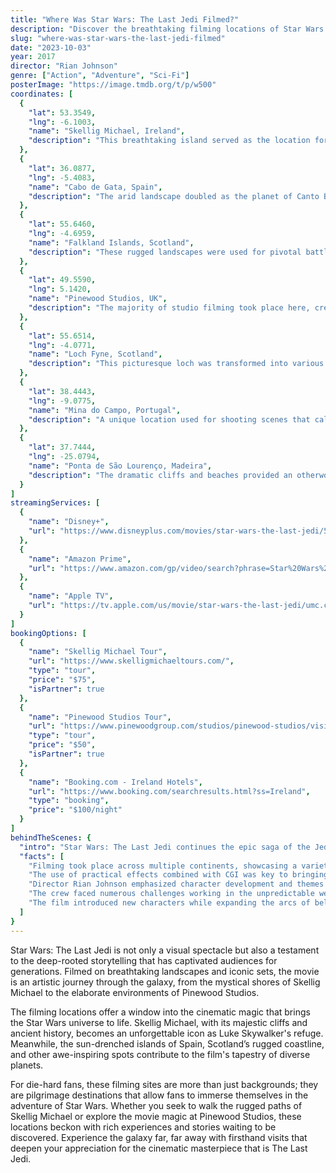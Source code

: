 ```yaml
---
title: "Where Was Star Wars: The Last Jedi Filmed?"
description: "Discover the breathtaking filming locations of Star Wars: The Last Jedi, where iconic scenes were brought to life across stunning landscapes and historic sites."
slug: "where-was-star-wars-the-last-jedi-filmed"
date: "2023-10-03"
year: 2017
director: "Rian Johnson"
genre: ["Action", "Adventure", "Sci-Fi"]
posterImage: "https://image.tmdb.org/t/p/w500"
coordinates: [
  { 
    "lat": 53.3549, 
    "lng": -6.1003, 
    "name": "Skellig Michael, Ireland", 
    "description": "This breathtaking island served as the location for Luke Skywalker's hideaway, featuring stunning cliffs and ancient monasteries."
  },
  { 
    "lat": 36.0877, 
    "lng": -5.4083, 
    "name": "Cabo de Gata, Spain", 
    "description": "The arid landscape doubled as the planet of Canto Bight, showcasing stark contrasts in scenery."
  },
  { 
    "lat": 55.6460, 
    "lng": -4.6959, 
    "name": "Falkland Islands, Scotland", 
    "description": "These rugged landscapes were used for pivotal battle scenes, emphasizing the harsh beauty of the galaxy."
  },
  { 
    "lat": 49.5590, 
    "lng": 5.1420, 
    "name": "Pinewood Studios, UK", 
    "description": "The majority of studio filming took place here, creating intricate sets for both Resistance and First Order characters."
  },
  { 
    "lat": 55.6514, 
    "lng": -4.0771, 
    "name": "Loch Fyne, Scotland", 
    "description": "This picturesque loch was transformed into various alien landscapes, showcasing breathtaking natural beauty."
  },
  { 
    "lat": 38.4443, 
    "lng": -9.0775, 
    "name": "Mina do Campo, Portugal", 
    "description": "A unique location used for shooting scenes that called for diverse environmental settings."
  },
  { 
    "lat": 37.7444, 
    "lng": -25.0794, 
    "name": "Ponta de São Lourenço, Madeira", 
    "description": "The dramatic cliffs and beaches provided an otherworldly backdrop for key scenes in the film."
  }
]
streamingServices: [
  {
    "name": "Disney+",
    "url": "https://www.disneyplus.com/movies/star-wars-the-last-jedi/5b243493-05c4-48c8-bba7-9074a8e16dbe"
  },
  {
    "name": "Amazon Prime",
    "url": "https://www.amazon.com/gp/video/search?phrase=Star%20Wars%20The%20Last%20Jedi"
  },
  {
    "name": "Apple TV",
    "url": "https://tv.apple.com/us/movie/star-wars-the-last-jedi/umc.cmc.1s5r3e93ty5j52w9hi4zj1z6"
  }
]
bookingOptions: [
  {
    "name": "Skellig Michael Tour",
    "url": "https://www.skelligmichaeltours.com/",
    "type": "tour",
    "price": "$75",
    "isPartner": true
  },
  {
    "name": "Pinewood Studios Tour",
    "url": "https://www.pinewoodgroup.com/studios/pinewood-studios/visit-us/",
    "type": "tour",
    "price": "$50",
    "isPartner": true
  },
  {
    "name": "Booking.com - Ireland Hotels",
    "url": "https://www.booking.com/searchresults.html?ss=Ireland",
    "type": "booking",
    "price": "$100/night"
  }
]
behindTheScenes: {
  "intro": "Star Wars: The Last Jedi continues the epic saga of the Jedi and the Resistance. Its filming involved capturing stunning visuals across various locations, from the dramatic cliffs of Ireland to the studio sets crafted at Pinewood Studios. The film showcases the grandeur of the Star Wars universe and the emotional turmoil faced by its timeless characters.",
  "facts": [
    "Filming took place across multiple continents, showcasing a variety of stunning landscapes and settings.",
    "The use of practical effects combined with CGI was key to bringing the awe-inspiring visuals to life.",
    "Director Rian Johnson emphasized character development and themes of hope and failure throughout the film.",
    "The crew faced numerous challenges working in the unpredictable weather conditions of Skellig Michael.",
    "The film introduced new characters while expanding the arcs of beloved heroes, further enriching the lore of Star Wars."
  ]
}
---
```


<StarWarsTheLastJediGuide />

Star Wars: The Last Jedi is not only a visual spectacle but also a testament to the deep-rooted storytelling that has captivated audiences for generations. Filmed on breathtaking landscapes and iconic sets, the movie is an artistic journey through the galaxy, from the mystical shores of Skellig Michael to the elaborate environments of Pinewood Studios.

The filming locations offer a window into the cinematic magic that brings the Star Wars universe to life. Skellig Michael, with its majestic cliffs and ancient history, becomes an unforgettable icon as Luke Skywalker's refuge. Meanwhile, the sun-drenched islands of Spain, Scotland’s rugged coastline, and other awe-inspiring spots contribute to the film's tapestry of diverse planets.

For die-hard fans, these filming sites are more than just backgrounds; they are pilgrimage destinations that allow fans to immerse themselves in the adventure of Star Wars. Whether you seek to walk the rugged paths of Skellig Michael or explore the movie magic at Pinewood Studios, these locations beckon with rich experiences and stories waiting to be discovered. Experience the galaxy far, far away with firsthand visits that deepen your appreciation for the cinematic masterpiece that is The Last Jedi.